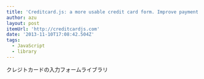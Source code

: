 ```yaml
---
title: 'Creditcard.js: a more usable credit card form. Improve payment form, checkout, and ecommerce usability with JavaScript card number validation, credit card type detection, and more.'
author: azu
layout: post
itemUrl: 'http://creditcardjs.com'
date: '2013-11-10T17:08:42.504Z'
tags:
  - JavaScript
  - library
---
```

クレジトカードの入力フォームライブラリ
